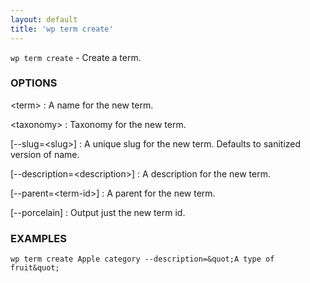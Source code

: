 ```yaml
---
layout: default
title: 'wp term create'
---
```


`wp term create` - Create a term.

### OPTIONS

&lt;term&gt;
: A name for the new term.

&lt;taxonomy&gt;
: Taxonomy for the new term.

[--slug=&lt;slug&gt;]
: A unique slug for the new term. Defaults to sanitized version of name.

[--description=&lt;description&gt;]
: A description for the new term.

[--parent=&lt;term-id&gt;]
: A parent for the new term.

[--porcelain]
: Output just the new term id.

### EXAMPLES

    wp term create Apple category --description=&quot;A type of fruit&quot;

